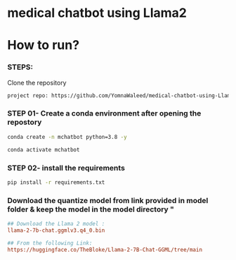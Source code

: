 # medical chatbot using Llama2

# How to run?
### STEPS:

Clone the repository

```bash
project repo: https://github.com/YomnaWaleed/medical-chatbot-using-Llama2.git
```

### STEP 01- Create a conda environment after opening the repostory 

```bash
conda create -n mchatbot python=3.8 -y
```

```bash 
conda activate mchatbot
```

### STEP 02- install the requirements 
```bash
pip install -r requirements.txt 
```

### Download the quantize model from link provided in model folder & keep the model in the model directory "

```ini
## Download the Llama 2 model :
llama-2-7b-chat.ggmlv3.q4_0.bin

## From the following Link:
https://huggingface.co/TheBloke/Llama-2-7B-Chat-GGML/tree/main

```
